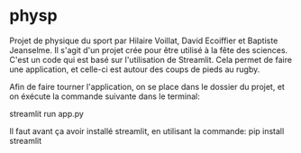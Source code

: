 # physp
Projet de physique du sport par Hilaire Voillat, David Ecoiffier et Baptiste Jeanselme.
Il s'agit d'un projet crée pour être utilisé à la fête des sciences. C'est un code qui est basé sur l'utilisation de Streamlit. 
Cela permet de faire une application, et celle-ci est autour des coups de pieds au rugby. 

Afin de faire tourner l'application, on se place dans le dossier du projet, et on éxécute la commande suivante dans le terminal:

streamlit run app.py

Il faut avant ça avoir installé streamlit, en utilisant la commande:
pip install streamlit
